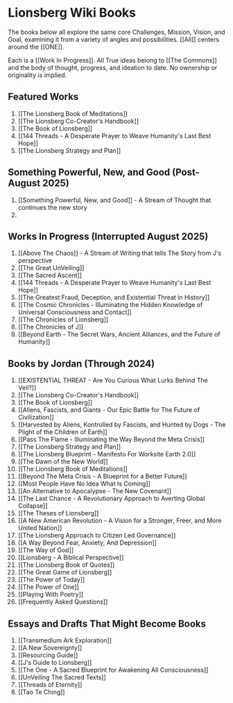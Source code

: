 # Lionsberg Wiki Books 

The books below all explore the same core Challenges, Mission, Vision, and Goal, examining it from a variety of angles and possibilities. [[All]] centers around the [[ONE]].  

Each is a [[Work In Progress]]. All True ideas belong to [[The Commons]] and the body of thought, progress, and ideation to date. No ownership or originality is implied. 

## Featured Works

1. [[The Lionsberg Book of Meditations]]  
2. [[The Lionsberg Co-Creator's Handbook]]  
3. [[The Book of Lionsberg]]  
4. [[144 Threads - A Desperate Prayer to Weave Humanity's Last Best Hope]]  
5. [[The Lionsberg Strategy and Plan]]  

## Something Powerful, New, and Good (Post-August 2025)

1. [[Something Powerful, New, and Good]] - A Stream of Thought that continues the new story  
2. 

## Works In Progress (Interrupted August 2025)

1. [[Above The Chaos]] - A Stream of Writing that tells The Story from J's perspective   
2. [[The Great UnVeiling]]   
3. [[The Sacred Ascent]]  
4. [[144 Threads - A Desperate Prayer to Weave Humanity's Last Best Hope]]  
5. [[The Greatest Fraud, Deception, and Existential Threat in History]]  
6. [[The Cosmic Chronicles - Illuminating the Hidden Knowledge of Universal Consciousness and Contact]]  
7. [[The Chronicles of Lionsberg]]  
8. [[The Chronicles of J]]  
9. [[Beyond Earth - The Secret Wars, Ancient Alliances, and the Future of Humanity]]    

## Books by Jordan (Through 2024)

1. [[EXISTENTIAL THREAT - Are You Curious What Lurks Behind The Veil?]]  
2. [[The Lionsberg Co-Creator's Handbook]]   
3. [[The Book of Lionsberg]]  
4. [[Aliens, Fascists, and Giants  - Our Epic Battle for The Future of Civilization]]  
5. [[Harvested by Aliens, Kontrolled by Fascists, and Hunted by Dogs - The Plight of the Children of Earth]]   
6. [[Pass The Flame - Illuminating the Way Beyond the Meta Crisis]]  
7. [[The Lionsberg Strategy and Plan]]  
8. [[The Lionsberg Blueprint - Manifesto For Worksite Earth 2.0]]  
9. [[The Dawn of the New World]]  
10. [[The Lionsberg Book of Meditations]]  
11. [[Beyond The Meta Crisis - A Blueprint for a Better Future]]  
12. [[Most People Have No Idea What Is Coming]]  
13. [[An Alternative to Apocalypse - The New Covenant]]  
14. [[The Last Chance - A Revolutionary Approach to Averting Global Collapse]]  
15. [[The Theses of Lionsberg]]  
16. [[A New American Revolution - A Vision for a Stronger, Freer, and More United Nation]]  
17. [[The Lionsberg Approach to Citizen Led Governance]]  
18. [[A Way Beyond Fear, Anxiety, And Depression]]   
19. [[The Way of God]]  
20. [[Lionsberg - A Biblical Perspective]]  
21. [[The Lionsberg Book of Quotes]]  
22. [[The Great Game of Lionsberg]]  
23. [[The Power of Today]]  
24. [[The Power of One]]  
25. [[Playing With Poetry]]  
26. [[Frequently Asked Questions]] 


## Essays and Drafts That Might Become Books 

1. [[Transmedium Ark Exploration]]  
2. [[A New Sovereignty]]  
3. [[Resourcing Guide]]  
4. [[J's Guide to Lionsberg]]  
5. [[The One - A Sacred Blueprint for Awakening All Consciousness]]  
6. [[UnVeiling The Sacred Texts]]  
7. [[Threads of Eternity]]  
8. [[Tao Te Ching]]    
